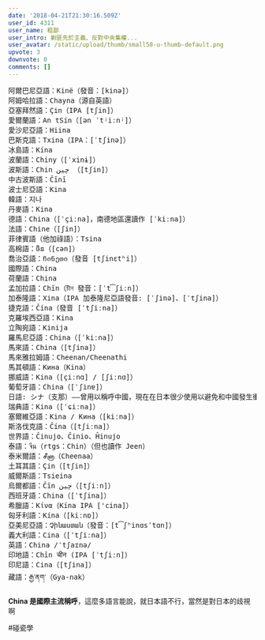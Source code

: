```yaml
---
date: '2018-04-21T21:30:16.509Z'
user_id: 4311
user_name: 粗鄙
user_intro: 剿匪先於主義、反對中央集權...
user_avatar: /static/upload/thumb/small50-u-thumb-default.png
upvote: 3
downvote: 0
comments: []
---
```


<pre>阿爾巴尼亞語：Kinë（發音：[kinə]）
阿姆哈拉語：Chayna（源自英語）
亞塞拜然語：Çin（IPA [tʃin]）
愛爾蘭語：An tSín（[ən ˈtʲiːnʲ]）
愛沙尼亞語：Hiina
巴斯克語：Txina（IPA：[ˈtʃinə]）
冰島語：Kína
波蘭語：Chiny（[ˈxinɨ]）
波斯語：Chin چين （[tʃin]）
中古波斯語：Čīnī
波士尼亞語：Kina
韓語：지나
丹麥語：Kina
德語：China（[ˈçiːna]，南德地區還讀作 [ˈkiːna]）
法語：Chine（[ʃin]）
菲律賓語（他加祿語）：Tsina
高棉語：ចិន（[cən]）
喬治亞語：ჩინეთი（發音 [tʃinɛtʰi]）
國際語：China
荷蘭語：China
孟加拉語：Chīn（চীন 發音：[ˈt͡ʃiːn]）
加泰隆語：Xina（IPA 加泰隆尼亞語發音: [ˈʃinə]、[ˈtʃina]）
捷克語：Čína（發音 [ˈtʃiːna]）
克羅埃西亞語：Kina
立陶宛語：Kinija
羅馬尼亞語：China（[ˈkiːna]）
馬來語：China（[tʃina]）
馬來雅拉姆語：Cheenan/Cheenathi
馬其頓語：Кина（Kina）
挪威語：Kina（[çiːnɑ] / [ʃiːnɑ]）
葡萄牙語：China（[ˈʃinɐ]）
日語: シナ（支那）——曾用以稱呼中國，現在在日本很少使用以避免和中國發生衝突（代之以ちゅうごく Chūgoku）
瑞典語：Kina（[ˈɕiːna]）
塞爾維亞語：Kina / Кина（[kiːna]）
斯洛伐克語：Čína（[tʃiːna]）
世界語：Ĉinujo、Ĉinio、Ĥinujo
泰語：จีน（rtgs：Chin）（但也讀作 Jeen）
泰米爾語：சீனா（Cheenaa）
土耳其語：Çin（[tʃin]）
威爾斯語：Tsieina
烏爾都語：Čīn چين（[tʃiːn]）
西班牙語：China（[ˈtʃina]）
希臘語：Κίνα（Kína IPA ['cina]）
匈牙利語：Kína（[kiːnɒ]）
亞美尼亞語：Չինաստան（發音：[t͡ʃʰinɑsˈtɑn]）
義大利語：Cina（[ˈtʃiːna]）
英語：China /ˈtʃaɪnə/
印地語：Chīn चीन (IPA [ˈtʃiːn]）
印尼語：Cina（[tʃina]）
藏語：རྒྱ་ནག་（Gya-nak）
</pre>

**China 是國際主流稱呼**，這麼多語言能說，就日本語不行，當然是對日本的歧視啊

#碰瓷學
